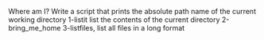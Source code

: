 Where am I? 
Write a script that prints the absolute path name of the current working directory
1-listit list the contents of the current directory
2-bring_me_home
3-listfiles, list all files in a long format
